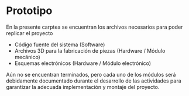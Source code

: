 # Prototipo

En la presente carptea se encuentran los archivos necesarios para poder replicar el proyecto

- Código fuente del sistema (Software)
- Archivos 3D para la fabricación de piezas (Hardware / Módulo mecánico)
- Esquemas electrónicos (Hardware / Módulo electrónico)

Aún no se encuentran terminados, pero cada uno de los módulos será debidamente documentado durante el desarrollo de las actividades para garantizar la adecuada implementación y montaje del proyecto.
